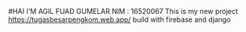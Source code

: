#HAI I'M AGIL FUAD GUMELAR
NIM : 16520067
This is my new project https://tugasbesarpengkom.web.app/ build with firebase and django
